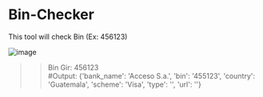 # Bin-Checker
This tool will check Bin (Ex: 456123)

![image](https://user-images.githubusercontent.com/77683874/187801532-1100b8c5-fb5a-492f-a844-10d388718de8.png)

>> Bin Gir: 456123                                                                        
>> #Output: {'bank_name': 'Acceso S.a.', 'bin': '455123', 'country': 'Guatemala', 'scheme': 'Visa', 'type': '', 'url': ''}

